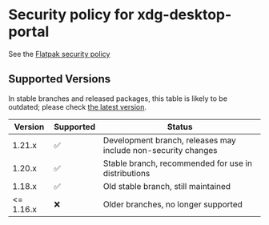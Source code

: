 # Security policy for xdg-desktop-portal

See the [Flatpak security policy](https://github.com/flatpak/flatpak/blob/main/SECURITY.md)

## Supported Versions

In stable branches and released packages, this table is likely to be outdated;
please check
[the latest version](https://github.com/flatpak/xdg-desktop-portal/blob/main/SECURITY.md).

| Version   | Supported          | Status
| --------  | ------------------ | ------------------------------------------------------------- |
| 1.21.x    | :white_check_mark: | Development branch, releases may include non-security changes |
| 1.20.x    | :white_check_mark: | Stable branch, recommended for use in distributions           |
| 1.18.x    | :white_check_mark: | Old stable branch, still maintained                           |
| <= 1.16.x | :x:                | Older branches, no longer supported                           |
